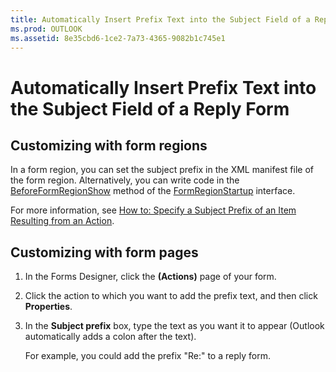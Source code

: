 ```yaml
---
title: Automatically Insert Prefix Text into the Subject Field of a Reply Form
ms.prod: OUTLOOK
ms.assetid: 8e35cbd6-1ce2-7a73-4365-9082b1c745e1
---
```



# Automatically Insert Prefix Text into the Subject Field of a Reply Form

## Customizing with form regions

In a form region, you can set the subject prefix in the XML manifest file of the form region. Alternatively, you can write code in the  [BeforeFormRegionShow](formregionstartup-beforeformregionshow-method-outlook.md) method of the [FormRegionStartup](formregionstartup-object-outlook.md) interface.

For more information, see  [How to: Specify a Subject Prefix of an Item Resulting from an Action](specify-a-subject-prefix-of-an-item-resulting-from-an-action.md).


## Customizing with form pages


1. In the Forms Designer, click the  **(Actions)** page of your form.
    
2. Click the action to which you want to add the prefix text, and then click  **Properties**. 
    
3. In the  **Subject prefix** box, type the text as you want it to appear (Outlook automatically adds a colon after the text).
    
    For example, you could add the prefix "Re:" to a reply form.
    

